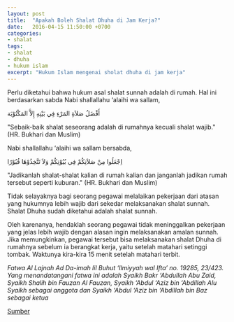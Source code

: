 ```yaml
---
layout: post
title:  "Apakah Boleh Shalat Dhuha di Jam Kerja?"
date:   2016-04-15 11:50:00 +0700
categories:
- shalat
tags:
- shalat
- dhuha
- hukum islam
excerpt: "Hukum Islam mengenai sholat dhuha di jam kerja"
---
```


Perlu diketahui bahwa hukum asal shalat sunnah adalah di rumah. Hal ini berdasarkan sabda Nabi shallallahu ‘alaihi wa sallam,

أَفْضَلُ صَلاَةِ المَرْءِ فِي بَيْتِهِ إِلاَّ المَكْتُوْبَة

"Sebaik-baik shalat seseorang adalah di rumahnya kecuali shalat wajib." (HR. Bukhari dan Muslim)

Nabi shallallahu ‘alaihi wa sallam bersabda,

اِجْعَلُوا مِنْ صَلاَتِكُمْ فِي بُيُوْتِكُمْ وَلاَ تَتَّخِذُوْهَا قُبُوْرًا

"Jadikanlah shalat-shalat kalian di rumah kalian dan janganlah jadikan rumah tersebut seperti kuburan." (HR. Bukhari dan Muslim)

Tidak selayaknya bagi seorang pegawai melalaikan pekerjaan dari atasan yang hukumnya lebih wajib dari sekedar melaksanakan shalat sunnah.
Shalat Dhuha sudah diketahui adalah shalat sunnah.

Oleh karenanya, hendaklah seorang pegawai tidak meninggalkan pekerjaan yang jelas lebih wajib
dengan alasan ingin melaksanakan amalan sunnah. Jika memungkinkan, pegawai tersebut bisa melaksanakan shalat Dhuha di rumahnya sebelum ia berangkat kerja, yaitu setelah matahari setinggi tombak. Waktunya kira-kira 15 menit setelah matahari terbit.

_Fatwa Al Lajnah Ad Da-imah lil Buhut ‘Ilmiyyah wal Ifta’ no. 19285, 23/423. Yang menandatangani fatwa ini adalah
Syaikh Bakr ‘Abdullah Abu Zaid, Syaikh Shalih bin Fauzan Al Fauzan, Syaikh ‘Abdul ‘Aziz bin ‘Abdillah Alu Syaikh
sebagai anggota dan Syaikh ‘Abdul ‘Aziz bin ‘Abdillah bin Baz sebagai ketua_

[Sumber][rumaysho]

[rumaysho]: https://rumaysho.com/1018-bolehkah-melaksanakan-shalat-dhuha-di-saat-jam-kerja-kantor.html
